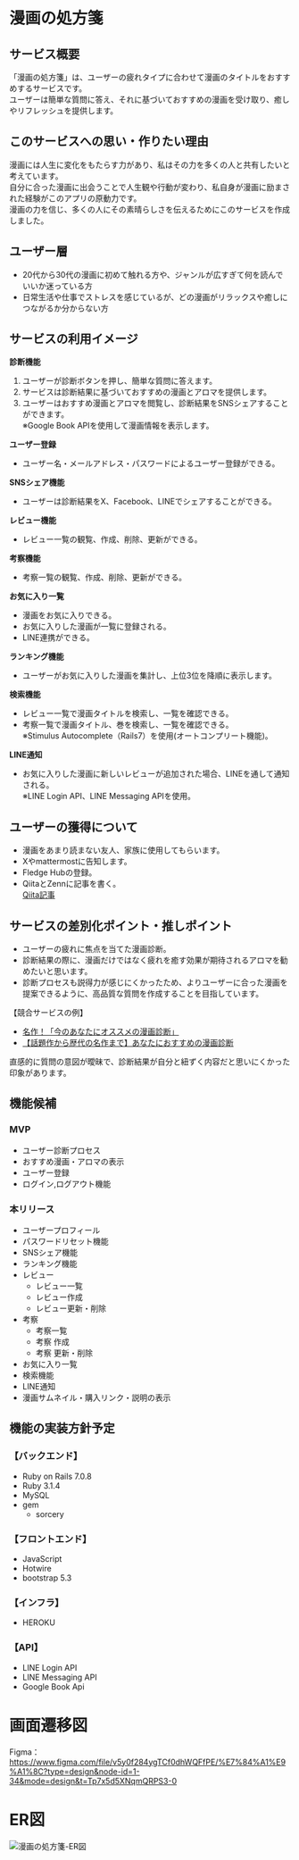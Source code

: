 # 漫画の処方箋

## サービス概要
「漫画の処方箋」は、ユーザーの疲れタイプに合わせて漫画のタイトルをおすすめするサービスです。  
ユーザーは簡単な質問に答え、それに基づいておすすめの漫画を受け取り、癒しやリフレッシュを提供します。


## このサービスへの思い・作りたい理由
漫画には人生に変化をもたらす力があり、私はその力を多くの人と共有したいと考えています。  
自分に合った漫画に出会うことで人生観や行動が変わり、私自身が漫画に励まされた経験がこのアプリの原動力です。  
漫画の力を信じ、多くの人にその素晴らしさを伝えるためにこのサービスを作成しました。

## ユーザー層
- 20代から30代の漫画に初めて触れる方や、ジャンルが広すぎて何を読んでいいか迷っている方
- 日常生活や仕事でストレスを感じているが、どの漫画がリラックスや癒しにつながるか分からない方

## サービスの利用イメージ
**診断機能**  
1. ユーザーが診断ボタンを押し、簡単な質問に答えます。
2. サービスは診断結果に基づいておすすめの漫画とアロマを提供します。
3. ユーザーはおすすめ漫画とアロマを閲覧し、診断結果をSNSシェアすることができます。  
※Google Book APIを使用して漫画情報を表示します。

**ユーザー登録**  
- ユーザー名・メールアドレス・パスワードによるユーザー登録ができる。

**SNSシェア機能**  
- ユーザーは診断結果をX、Facebook、LINEでシェアすることができる。

**レビュー機能**　　
- レビュー一覧の観覧、作成、削除、更新ができる。

**考察機能**　　
- 考察一覧の観覧、作成、削除、更新ができる。

**お気に入り一覧**　　
- 漫画をお気に入りできる。
- お気に入りした漫画が一覧に登録される。
- LINE連携ができる。

**ランキング機能**
- ユーザーがお気に入りした漫画を集計し、上位3位を降順に表示します。

**検索機能**  
- レビュー一覧で漫画タイトルを検索し、一覧を確認できる。
- 考察一覧で漫画タイトル、巻を検索し、一覧を確認できる。  
※Stimulus Autocomplete（Rails7）を使用(オートコンプリート機能)。

**LINE通知**  
- お気に入りした漫画に新しいレビューが追加された場合、LINEを通して通知される。  
※LINE Login API、LINE Messaging APIを使用。

## ユーザーの獲得について
- 漫画をあまり読まない友人、家族に使用してもらいます。
- Xやmattermostに告知します。
- Fledge Hubの登録。
- QiitaとZennに記事を書く。  
  [Qiita記事](https://qiita.com/Shikimum/items/37d672df21d96308d812)

## サービスの差別化ポイント・推しポイント  
- ユーザーの疲れに焦点を当てた漫画診断。
- 診断結果の際に、漫画だけではなく疲れを癒す効果が期待されるアロマを勧めたいと思います。
- 診断プロセスも説得力が感じにくかったため、よりユーザーに合った漫画を提案できるように、高品質な質問を作成することを目指しています。  

【競合サービスの例】  
- [名作！「今のあなたにオススメの漫画診断」](https://mirrorz.jp/article/osusume-no-manga/)
- [【話題作から歴代の名作まで】あなたにおすすめの漫画診断](https://curazy.com/archives/74416)
 
直感的に質問の意図が曖昧で、診断結果が自分と紐ずく内容だと思いにくかった印象があります。


## 機能候補

### **MVP**
- ユーザー診断プロセス
- おすすめ漫画・アロマの表示
- ユーザー登録
- ログイン,ログアウト機能

### **本リリース**
- ユーザープロフィール
- パスワードリセット機能
- SNSシェア機能
- ランキング機能
- レビュー  
  - レビュー一覧
  - レビュー作成
  - レビュー更新・削除
- 考察  
  - 考察一覧
  - 考察 作成
  - 考察 更新・削除
- お気に入り一覧
- 検索機能
- LINE通知
- 漫画サムネイル・購入リンク・説明の表示

## 機能の実装方針予定
### **【バックエンド】**  
- Ruby on Rails 7.0.8  
- Ruby 3.1.4  
- MySQL  
- gem  
  - sorcery

### **【フロントエンド】**
- JavaScript  
- Hotwire  
- bootstrap 5.3

### **【インフラ】**  
- HEROKU  

### **【API】**  
- LINE Login API  
- LINE Messaging API  
- Google Book Api


# 画面遷移図
Figma： https://www.figma.com/file/v5y0f284ygTCf0dhWQFfPE/%E7%84%A1%E9%A1%8C?type=design&node-id=1-34&mode=design&t=Tp7x5d5XNqmQRPS3-0


# ER図
![漫画の処方箋-ER図](https://github.com/shikimum/portfolio/assets/138554084/a6d6b1ce-93b5-487f-8f7d-e4c0ed25d49e)
